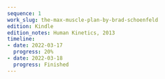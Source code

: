 ```yaml
---
sequence: 1
work_slug: the-max-muscle-plan-by-brad-schoenfeld
edition: Kindle
edition_notes: Human Kinetics, 2013
timeline:
- date: 2022-03-17
  progress: 20%
- date: 2022-03-18
  progress: Finished
---
```


